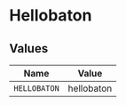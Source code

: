 # Hellobaton


## Values

| Name         | Value        |
| ------------ | ------------ |
| `HELLOBATON` | hellobaton   |